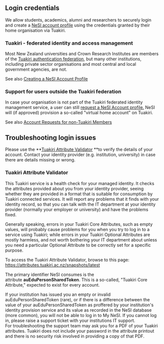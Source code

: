 ## Login credentials

We allow students, academics, alumni and researchers to securely login
and create a [NeSI account
profile](https://support.nesi.org.nz/hc/en-gb/articles/360000159715)
using the credentials granted by their home organisation via Tuakiri.

### Tuakiri - federated identity and access management

Most New Zealand universities and Crown Research Institutes are members
of the [Tuakiri authentication
federation](https://www.reannz.co.nz/products-and-services/tuakiri/join/),
but many other institutions, including private sector organisations and
most central and local government agencies, are not. 

See also [Creating a NeSI Account
Profile](https://support.nesi.org.nz/hc/en-gb/articles/360000159715)

### Support for users outside the Tuakiri federation

In case your organisation is not part of the Tuakiri federated identity
management service, a user can
still <a href="https://my.nesi.org.nz/html/request_nesi_account" class="btn-link">request a NeSI Account profile.</a>
NeSI will (if approved) provision a so-called "virtual home account" on
Tuakiri. 

See also [Account Requests for non-Tuakiri
Members](https://support.nesi.org.nz/hc/en-gb/articles/360000216035)

## Troubleshooting login issues

Please use the **[Tuakiri Attribute
Validator](https://attributes.tuakiri.ac.nz/snapshots/latest) **to
verify the details of your account. Contact your identity provider (e.g.
institution, university) in case there are details missing or wrong.

### Tuakiri Attribute Validator

This Tuakiri service is a health check for your managed identity. It
checks the attributes provided about you from your identity provider,
seeing whether they are provided in a format that is suitable for
consumption by Tuakiri connected services. It will report any problems
that it finds with your identity record, so that you can talk with the
IT department at your identity provider (normally your employer or
university) and have the problems fixed.

Generally speaking, errors in your Tuakiri Core Attributes, such as
empty values, will probably cause problems for you when you try to log
in to a service using Tuakiri; while errors in your Tuakiri Optional
Attributes are mostly harmless, and not worth bothering your IT
department about unless you need a particular Optional Attribute to be
correctly set for a specific purpose.

To access the Tuakiri Attribute Validator, browse to this page:
<a href="https://attributes.tuakiri.ac.nz/snapshots/latest" id="01F4GZHYGZG2HPMGKX8DZFBGMB">https://attributes.tuakiri.ac.nz/snapshots/latest﻿</a>

The primary identifier NeSI consumes is the
attribute **auEduPersonSharedToken**. This is a so-called, "Tuakiri Core
Attribute," expected to exist for every account.

If your institution has issued you an empty or invalid
auEduPersonSharedToken (rare), or if there is a difference between the
value of your auEduPersonSharedToken as proffered by your institution's
identity provision service and its value as recorded in the NeSI
database (more common), you will not be able to log in to My NeSI. If
you cannot log in, please raise a support ticket with your institutions
IT support.  
For troubleshooting the support team may ask you for a PDF of your
Tuakiri attributes. Tuakiri does not include your password in the
attribute printout and there is no security risk involved in providing a
copy of that PDF.
